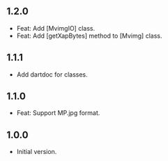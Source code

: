 ## 1.2.0

- Feat: Add [MvimgIO] class.
- Feat: Add [getXapBytes] method to [Mvimg] class.

## 1.1.1

- Add dartdoc for classes.

## 1.1.0

- Feat: Support MP.jpg format.

## 1.0.0

- Initial version.
